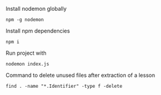 Install nodemon globally
```console
npm -g nodemon
```

Install npm dependencies
```console
npm i
```
Run project with
```console
nodemon index.js
```
Command to delete unused files after extraction of a lesson
```console
find . -name "*.Identifier" -type f -delete
```